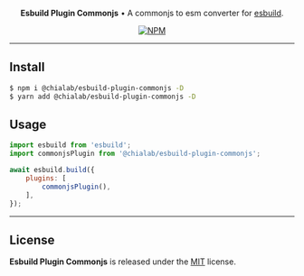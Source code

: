 <p align="center">
    <strong>Esbuild Plugin Commonjs</strong> • A commonjs to esm converter for <a href="https://esbuild.github.io/">esbuild</a>.
</p>

<p align="center">
    <a href="https://www.npmjs.com/package/@chialab/esbuild-plugin-commonjs"><img alt="NPM" src="https://img.shields.io/npm/v/@chialab/esbuild-plugin-commonjs.svg?style=flat-square"></a>
</p>

---

## Install

```sh
$ npm i @chialab/esbuild-plugin-commonjs -D
$ yarn add @chialab/esbuild-plugin-commonjs -D
```

## Usage

```js
import esbuild from 'esbuild';
import commonjsPlugin from '@chialab/esbuild-plugin-commonjs';

await esbuild.build({
    plugins: [
        commonjsPlugin(),
    ],
});
```

---

## License

**Esbuild Plugin Commonjs** is released under the [MIT](https://github.com/chialab/rna/blob/master/packages/esbuild-plugin-commonjs/LICENSE) license.
